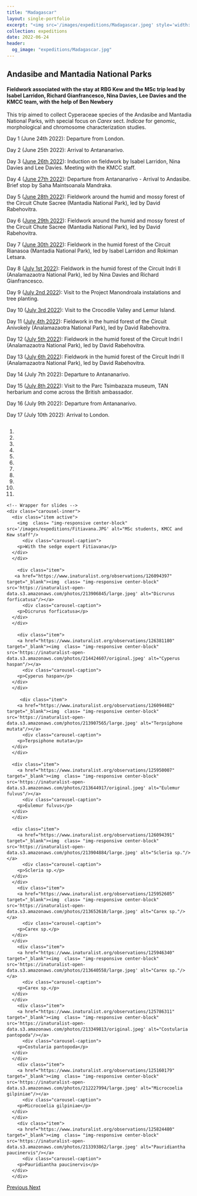 ```yaml
---
title: "Madagascar"
layout: single-portfolio
excerpt: "<img src='/images/expeditions/Madagascar.jpeg' style='width: auto; max-width: 100%; height: 200px;'>"
collection: expeditions
date: 2022-06-24
header: 
  og_image: "expeditions/Madagascar.jpg"
---
```

<h2>Andasibe and Mantadia National Parks</h2>
<h4>Fieldwork associated with the stay at RBG Kew and the MSc trip lead by Isabel Larridon, Richard Gianfrancesco, Nina Davies, Lee Davies and the KMCC team, with the help of Ben Newbery</h4>

This trip aimed to collect Cyperaceae species of the Andasibe and Mantadia National Parks, with special focus on <i>Carex</i> sect. <i>Indicae</i> for genomic, morphological and chromosome characterization studies.

Day 1 (June 24th 2022): Departure from London.

Day 2 (June 25th 2022): Arrival to Antananarivo.

Day 3 ([June 26th 2022](https://www.inaturalist.org/calendar/jimarcor/2022/6/26)): Induction on fieldwork by Isabel Larridon, Nina Davies and Lee Davies. Meeting with the KMCC staff.

Day 4 ([June 27th 2022](https://www.inaturalist.org/calendar/jimarcor/2022/6/27)): Departure from Antananarivo - Arrival to Andasibe. Brief stop by Saha Maintsoanala Mandraka.

Day 5 ([June 28th 2022](https://www.inaturalist.org/calendar/jimarcor/2022/6/28)): Fieldwork around the humid and mossy forest of the Circuit Chute Sacree (Mantadia National Park), led by David Rabehovitra.

Day 6 ([June 29th 2022](https://www.inaturalist.org/calendar/jimarcor/2022/6/29)): Fieldwork around the humid and mossy forest of the Circuit Chute Sacree (Mantadia National Park), led by David Rabehovitra.

Day 7 ([June 30th 2022](https://www.inaturalist.org/calendar/jimarcor/2022/6/30)): Fieldwork in the humid forest of the Circuit Rianasoa (Mantadia National Park), led by Isabel Larridon and Rokiman Letsara.

Day 8 ([July 1st 2022](https://www.inaturalist.org/calendar/jimarcor/2022/7/1)): Fieldwork in the humid forest of the Circuit Indri II (Analamazaotra National Park), led by Nina Davies and Richard Gianfrancesco.

Day 9 ([July 2nd 2022](https://www.inaturalist.org/calendar/jimarcor/2022/7/2)): Visit to the Project Manondroala instalations and tree planting.

Day 10 ([July 3rd 2022](https://www.inaturalist.org/calendar/jimarcor/2022/7/3)): Visit to the Crocodile Valley and Lemur Island.

Day 11 ([July 4th 2022](https://www.inaturalist.org/calendar/jimarcor/2022/7/4)): Fieldwork in the humid forest of the Circuit Anivokely (Analamazaotra National Park), led by David Rabehovitra.

Day 12 ([July 5th 2022](https://www.inaturalist.org/calendar/jimarcor/2022/7/5)): Fieldwork in the humid forest of the Circuit Indri I (Analamazaotra National Park), led by David Rabehovitra.

Day 13 ([July 6th 2022](https://www.inaturalist.org/calendar/jimarcor/2022/7/6)): Fieldwork in the humid forest of the Circuit Indri II (Analamazaotra National Park), led by David Rabehovitra.

Day 14 (July 7th 2022): Departure to Antananarivo.

Day 15 ([July 8th 2022](https://www.inaturalist.org/calendar/jimarcor/2022/7/8)): Visit to the Parc Tsimbazaza museum, TAN herbarium and come across the British ambassador.

Day 16 (July 9th 2022): Departure from Antananarivo.

Day 17 (July 10th 2022): Arrival to London.

<head>
  <meta charset="utf-8">
  <meta name="viewport" content="width=device-width, initial-scale=1">
  <link rel="stylesheet" href="https://maxcdn.bootstrapcdn.com/bootstrap/3.4.1/css/bootstrap.min.css">
  <script src="https://ajax.googleapis.com/ajax/libs/jquery/3.5.1/jquery.min.js"></script>
  <script src="https://maxcdn.bootstrapcdn.com/bootstrap/3.4.1/js/bootstrap.min.js"></script>
  
   <style>
 .carousel-inner > .item > img,
 .carousel-inner > .item > a > img {
     display: block;
     max-width: 100%;
     height: 500px !important;
 }
 </style>
 
</head>

  <div id="myCarousel" class="carousel slide" data-ride="carousel" style="align-content: center">
    <!-- Indicators -->
    <ol class="carousel-indicators">
      <li data-target="#myCarousel" data-slide-to="0" class="active"></li>
      <li data-target="#myCarousel" data-slide-to="1"></li>
      <li data-target="#myCarousel" data-slide-to="2"></li>
	  <li data-target="#myCarousel" data-slide-to="3"></li>
	  <li data-target="#myCarousel" data-slide-to="4"></li>
	  <li data-target="#myCarousel" data-slide-to="5"></li>
      <li data-target="#myCarousel" data-slide-to="6"></li>
      <li data-target="#myCarousel" data-slide-to="7"></li>
	  <li data-target="#myCarousel" data-slide-to="8"></li>
	  <li data-target="#myCarousel" data-slide-to="9"></li>
      <li data-target="#myCarousel" data-slide-to="10"></li>
    </ol>

    <!-- Wrapper for slides -->
    <div class="carousel-inner">
      <div class="item active">
        <img  class= "img-responsive center-block" src='/images/expeditions/Fitiavana.JPG' alt="MSc students, KMCC and Kew staff"/>
		  <div class="carousel-caption">
        <p>With the sedge expert Fitiavana</p>
      </div>
      </div>
      
		<div class="item">
       <a href="https://www.inaturalist.org/observations/126094397" target="_blank"><img  class= "img-responsive center-block" src='https://inaturalist-open-data.s3.amazonaws.com/photos/213906845/large.jpeg' alt="Dicrurus forficatusa"/></a>
		  <div class="carousel-caption">
        <p>Dicrurus forficatusa</p>
      </div>
      </div>
		
		<div class="item">
        <a href="https://www.inaturalist.org/observations/126381180" target="_blank"><img  class= "img-responsive center-block" src='https://inaturalist-open-data.s3.amazonaws.com/photos/214424607/original.jpeg' alt="Cyperus haspan"/></a>
		  <div class="carousel-caption">
        <p>Cyperus haspan</p>
      </div>
      </div>
		
		 <div class="item">
        <a href="https://www.inaturalist.org/observations/126094402" target="_blank"><img  class= "img-responsive center-block" src='https://inaturalist-open-data.s3.amazonaws.com/photos/213907565/large.jpeg' alt="Terpsiphone mutata"/></a>
		  <div class="carousel-caption">
        <p>Terpsiphone mutata</p>
      </div>
      </div>

      <div class="item">
        <a href="https://www.inaturalist.org/observations/125950007" target="_blank"><img  class= "img-responsive center-block" src='https://inaturalist-open-data.s3.amazonaws.com/photos/213644917/original.jpeg' alt="Eulemur fulvus"/></a>
		  <div class="carousel-caption">
        <p>Eulemur fulvus</p>
      </div>
      </div>
    
      <div class="item">
        <a href="https://www.inaturalist.org/observations/126094391" target="_blank"><img  class= "img-responsive center-block" src='https://inaturalist-open-data.s3.amazonaws.com/photos/213904884/large.jpeg' alt="Scleria sp."/></a>
		  <div class="carousel-caption">
        <p>Scleria sp.</p>
      </div>
      </div>
		<div class="item">
        <a href="https://www.inaturalist.org/observations/125952605" target="_blank"><img  class= "img-responsive center-block" src='https://inaturalist-open-data.s3.amazonaws.com/photos/213652610/large.jpeg' alt="Carex sp."/></a>
		  <div class="carousel-caption">
        <p>Carex sp.</p>
      </div>
      </div>
		<div class="item">
        <a href="https://www.inaturalist.org/observations/125946340" target="_blank"><img  class= "img-responsive center-block" src='https://inaturalist-open-data.s3.amazonaws.com/photos/213640558/large.jpeg' alt="Carex sp."/></a>
		  <div class="carousel-caption">
        <p>Carex sp.</p>
      </div>
      </div>
		<div class="item">
        <a href="https://www.inaturalist.org/observations/125786311" target="_blank"><img  class= "img-responsive center-block" src='https://inaturalist-open-data.s3.amazonaws.com/photos/213349813/original.jpeg' alt="Costularia pantopoda"/></a>
		  <div class="carousel-caption">
        <p>Costularia pantopoda</p>
      </div>
      </div>
		<div class="item">
        <a href="https://www.inaturalist.org/observations/125160179" target="_blank"><img  class= "img-responsive center-block" src='https://inaturalist-open-data.s3.amazonaws.com/photos/212227994/large.jpeg' alt="Microcoelia gilpiniae"/></a>
		  <div class="carousel-caption">
        <p>Microcoelia gilpiniae</p>
      </div>
      </div>
		<div class="item">
        <a href="https://www.inaturalist.org/observations/125824480" target="_blank"><img  class= "img-responsive center-block" src='https://inaturalist-open-data.s3.amazonaws.com/photos/213393862/large.jpeg' alt="Pauridiantha paucinervis"/></a>
		  <div class="carousel-caption">
        <p>Pauridiantha paucinervis</p>
      </div>
      </div>
  <!-- Left and right controls -->
  <a class="left carousel-control" href="#myCarousel" data-slide="prev">
    <span class="glyphicon glyphicon-chevron-left"></span>
    <span class="sr-only">Previous</span>
  </a>
  <a class="right carousel-control" href="#myCarousel" data-slide="next">
    <span class="glyphicon glyphicon-chevron-right"></span>
    <span class="sr-only">Next</span>
  </a>
</div>
      </div>
